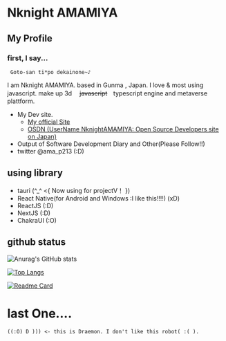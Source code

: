 # Nknight AMAMIYA

## My Profile

### first, I say...
     Goto-san ti*po dekainone~♪
    
  I am Nknight AMAMIYA. based in Gunma , Japan.
  I love & most using javascript. make up 3d 　~~javascript~~　typescript engine and metaverse plattform.
  
 - My Dev site.
    - [My official Site](https://nknight-official.vercel.app/)
    - [OSDN (UserName NknightAMAMIYA: Open Source Developers site on Japan)](https://osdn.net/users/nknight/) 
-  Output of Software Development Diary and Other(Please Follow!!)
  - twitter @ama_p213 (:D)
  
## using library
  - tauri (^_^ <{ Now using for projectV！ })
  - React Native(for Android and Windows :I like this!!!!) (xD)
  - ReactJS (:D)
  - NextJS (:D)
  - ChakraUI (:O)

## github status
![Anurag's GitHub stats](https://github-readme-stats.vercel.app/api?username=NknightA&show_icons=true&theme=midnight-purple)

[![Top Langs](https://github-readme-stats.vercel.app/api/top-langs/?username=anuraghazra&layout=compact&theme=midnight-purple)](https://github.com/anuraghazra/github-readme-stats)

[![Readme Card](https://github-readme-stats.vercel.app/api/pin/?username=NknightA&repo=Vortex3D&theme=midnight-purple)](https://github.com/NknightA/Vortex3D)

# last One....

```
((:O) D ))) <- this is Draemon. I don't like this robot( :( ).
```
